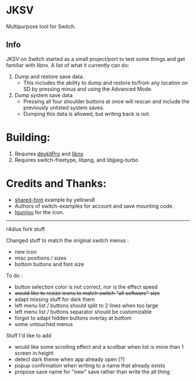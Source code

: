 # JKSV

Multipurpose tool for Switch.

## Info
JKSV on Switch started as a small project/port to test some things and get familiar with libnx. A list of what it currently can do:
1. Dump and restore save data.
    * This includes the ability to dump and restore to/from any location on SD by pressing minus and using the Advanced Mode.
2. Dump system save data
    * Pressing all four shoulder buttons at once will rescan and include the previously unlisted system saves.
    * Dumping this data is allowed, but writing back is not.

# Building:
1. Requires [devkitPro](https://devkitpro.org/) and [libnx](https://github.com/switchbrew/libnx)
2. Requires switch-freetype, libpng, and libjpeg-turbo

# Credits and Thanks:
* [shared-font](https://github.com/switchbrew/switch-portlibs-examples) example by yellows8
* Authors of switch-examples for account and save mounting code.
* [Iguniisu](https://github.com/igniscitrinus) for the icon.

---
r4dius fork stuff

Changed stuff to match the original switch menus :
- new icon
- misc positions / sizes
- bottom buttons and font size

To do :
- button selection color is not correct, nor is the effect speed
- ~~would like to resize icons to match switch "all software" size~~
- adapt missing stuff for dark them
- left menu list / buttons should split to 2 lines when too large
- left menu list / buttons separator should be customizable
- forgot to adapt hidden buttons overlay at bottom
- some untouched menus

Stuff I'd like to add
- would like some scrolling effect and a scollbar when list is more than 1 screen in height
- detect dark theme when app already open (?)
- popup confirmation when writing to a name that already exists
- propose save name for "new" save rather than write the all thing